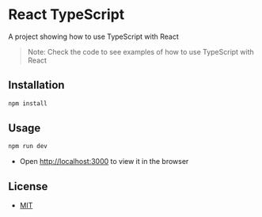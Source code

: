 # React TypeScript

A project showing how to use TypeScript with React

> Note: Check the code to see examples of how to use TypeScript with React

## Installation

```bash
npm install
```

## Usage

```bash
npm run dev
```

- Open [http://localhost:3000](http://localhost:3000) to view it in the browser

## License

- [MIT](LICENSE.md)
